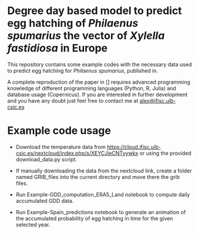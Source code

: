 # Degree day based model to predict egg hatching of *Philaenus spumarius* the vector of *Xylella fastidiosa* in Europe

This repository contains some example codes with the necessary data used to predict egg hatching for *Philaenus spumarius*, published in.

A complete reproduction of the paper in [] requires advanced programming knowledge of different programming languages (Python, R, Julia) and database usage (Copernicus). If you are interested in further development and you have any doubt just feel free to contact me at alex@ifisc.uib-csic.es

# Example code usage

* Download the temperature data from https://cloud.ifisc.uib-csic.es/nextcloud/index.php/s/XEYCJieCNTyywkx or using the provided download_data.py script.

* If manually downloading the data from the nextcloud link, create a folder named GRIB_files into the current directory and move there the grib files.

* Run Example-GDD_computation_ERA5_Land notebook to compute daily accumulated GDD data.

* Run Example-Spain_predictions notebook to generate an animation of the accumulated probability of egg hatching in time for the given selected year.
